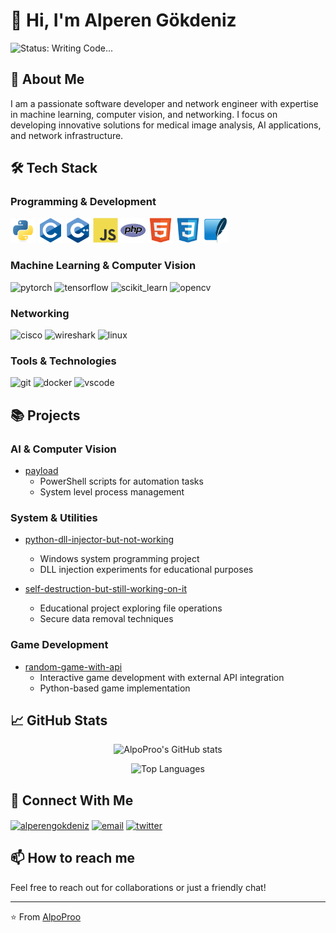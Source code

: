 # 👋 Hi, I'm Alperen Gökdeniz

<img src="https://img.shields.io/badge/Status-Writing%20Code...-brightgreen" alt="Status: Writing Code..."/>

## 🚀 About Me
I am a passionate software developer and network engineer with expertise in machine learning, computer vision, and networking. I focus on developing innovative solutions for medical image analysis, AI applications, and network infrastructure.

## 🛠️ Tech Stack
### Programming & Development
<p align="left">
<img src="https://raw.githubusercontent.com/devicons/devicon/master/icons/python/python-original.svg" alt="python" width="40" height="40"/>
<img src="https://raw.githubusercontent.com/devicons/devicon/master/icons/c/c-original.svg" alt="c" width="40" height="40"/>
<img src="https://raw.githubusercontent.com/devicons/devicon/master/icons/cplusplus/cplusplus-original.svg" alt="cplusplus" width="40" height="40"/>
<img src="https://raw.githubusercontent.com/devicons/devicon/master/icons/javascript/javascript-original.svg" alt="javascript" width="40" height="40"/>
<img src="https://raw.githubusercontent.com/devicons/devicon/master/icons/php/php-original.svg" alt="php" width="40" height="40"/>
<img src="https://raw.githubusercontent.com/devicons/devicon/master/icons/html5/html5-original.svg" alt="html5" width="40" height="40"/>
<img src="https://raw.githubusercontent.com/devicons/devicon/master/icons/css3/css3-original.svg" alt="css3" width="40" height="40"/>
<img src="https://raw.githubusercontent.com/devicons/devicon/master/icons/sqlite/sqlite-original.svg" alt="sqlite" width="40" height="40"/>
</p>

### Machine Learning & Computer Vision
<p align="left">
<img src="https://www.vectorlogo.zone/logos/pytorch/pytorch-icon.svg" alt="pytorch" width="40" height="40"/>
<img src="https://www.vectorlogo.zone/logos/tensorflow/tensorflow-icon.svg" alt="tensorflow" width="40" height="40"/>
<img src="https://upload.wikimedia.org/wikipedia/commons/0/05/Scikit_learn_logo_small.svg" alt="scikit_learn" width="40" height="40"/>
<img src="https://www.vectorlogo.zone/logos/opencv/opencv-icon.svg" alt="opencv" width="40" height="40"/>
</p>

### Networking
<p align="left">
<img src="https://www.vectorlogo.zone/logos/cisco/cisco-ar21.svg" alt="cisco" width="80" height="40"/>
<img src="https://www.vectorlogo.zone/logos/wireshark/wireshark-icon.svg" alt="wireshark" width="40" height="40"/>
<img src="https://www.vectorlogo.zone/logos/linux/linux-icon.svg" alt="linux" width="40" height="40"/>
</p>

### Tools & Technologies
<p align="left">
<img src="https://www.vectorlogo.zone/logos/git-scm/git-scm-icon.svg" alt="git" width="40" height="40"/>
<img src="https://www.vectorlogo.zone/logos/docker/docker-icon.svg" alt="docker" width="40" height="40"/>
<img src="https://www.vectorlogo.zone/logos/visualstudio_code/visualstudio_code-icon.svg" alt="vscode" width="40" height="40"/>
</p>

## 📚 Projects
### AI & Computer Vision
- [payload](https://github.com/AlpoProo/payload)
  - PowerShell scripts for automation tasks
  - System level process management

### System & Utilities
- [python-dll-injector-but-not-working](https://github.com/AlpoProo/python-dll-injector-but-not-working)
  - Windows system programming project
  - DLL injection experiments for educational purposes

- [self-destruction-but-still-working-on-it](https://github.com/AlpoProo/self-destruction-but-still-working-on-it)
  - Educational project exploring file operations
  - Secure data removal techniques

### Game Development
- [random-game-with-api](https://github.com/AlpoProo/random-game-with-api)
  - Interactive game development with external API integration
  - Python-based game implementation

## 📈 GitHub Stats
<p align="center">
<img src="https://github-readme-stats.vercel.app/api?username=AlpoProo&show_icons=true&theme=radical" alt="AlpoProo's GitHub stats" />
</p>
<p align="center">
<img src="https://github-readme-stats.vercel.app/api/top-langs/?username=AlpoProo&layout=compact&theme=radical" alt="Top Languages" />
</p>

## 🤝 Connect With Me
<p align="left">
<a href="https://linkedin.com/in/alperengokdeniz" target="blank"><img align="center" src="https://raw.githubusercontent.com/rahuldkjain/github-profile-readme-generator/master/src/images/icons/Social/linked-in-alt.svg" alt="alperengokdeniz" height="30" width="40" /></a>
<a href="mailto:alperen@gokdeniz.tr" target="blank"><img align="center" src="https://www.vectorlogo.zone/logos/gmail/gmail-icon.svg" alt="email" height="30" width="40" /></a>
<a href="https://twitter.com/your-handle" target="blank"><img align="center" src="https://raw.githubusercontent.com/rahuldkjain/github-profile-readme-generator/master/src/images/icons/Social/twitter.svg" alt="twitter" height="30" width="40" /></a>
</p>

## 📫 How to reach me
Feel free to reach out for collaborations or just a friendly chat!

---
⭐️ From [AlpoProo](https://github.com/AlpoProo) 
